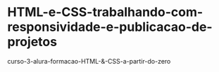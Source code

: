 # HTML-e-CSS-trabalhando-com-responsividade-e-publicacao-de-projetos
curso-3-alura-formacao-HTML-&amp;-CSS-a-partir-do-zero
